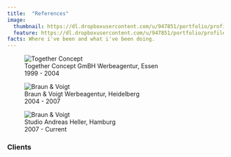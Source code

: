 ```yaml
---
title:  "References"
image:
  thumbnail: https://dl.dropboxusercontent.com/u/947851/portfolio/profile/profile-thumb-04.png
  feature: https://dl.dropboxusercontent.com/u/947851/portfolio/profile/profile-thumb-04.png
facts: Where i've been and what i've been doing.
---
```

<div class="skills">
    <figure  class="reference">
      <img src="{{ site.baseurl}}/assets/images/together.png" alt="Together Concept" class="img-responsive">
      <figcaption>Together Concept GmBH Werbeagentur, Essen<br>1999 - 2004</figcaption>
    </figure>

  <figure class="reference">
    <img src="{{ site.baseurl}}/assets/images/logos/bv_logo.svg" alt="Braun & Voigt" class="img-responsive">
    <figcaption>Braun & Voigt Werbeagentur, Heidelberg<br>2004 - 2007</figcaption>
  </figure>

  <figure class="reference">
    <img src="{{ site.baseurl}}/assets/images/sah.svg" alt="Braun & Voigt" class="img-responsive">
    <figcaption>Studio Andreas Heller, Hamburg<br>2007 - Current</figcaption>
  </figure>
</div>

<h3>Clients</h3>
<div class="row">
  <div class="col-xs-6">
  <figure class="client">
    <img src="{{ site.baseurl}}/assets/images/logos/stihl.svg"   alt="" class="img-responsive" >
  </figure>
  <figure class="client">
    <img src="{{ site.baseurl}}/assets/images/logos/zeiss.svg"   alt="" class="img-responsive" >
  </figure>
  <figure class="client">
    <img src="{{ site.baseurl}}/assets/images/logos/dah.svg"   alt="" class="img-responsive" >
  </figure>
  <figure class="client">
    <img src="{{ site.baseurl}}/assets/images/logos/hansemuseum.svg"  alt="" class="img-responsive" >
  </figure>
  <figure class="client">
    <img src="{{ site.baseurl}}/assets/images/logos/waelderhaus.svg"  alt="" class="img-responsive" >
  </figure>

  </div>
  <div class="col-xs-6">
  <figure class="client">
    <img src="{{ site.baseurl}}/assets/images/logos/kosmos.svg"  alt="" class="img-responsive" >
  </figure>
  <figure class="client">
    <img src="{{ site.baseurl}}/assets/images/logos/viking.svg"  alt="" class="img-responsive" >
  </figure>
  <figure class="client">
    <img src="{{ site.baseurl}}/assets/images/logos/liberty-hotel.svg"  alt="" class="img-responsive" >
  </figure>
  <figure class="client">
    <img src="{{ site.baseurl}}/assets/images/logos/wasserkunst.svg"  alt="" class="img-responsive" >
  </figure>

  </div>
